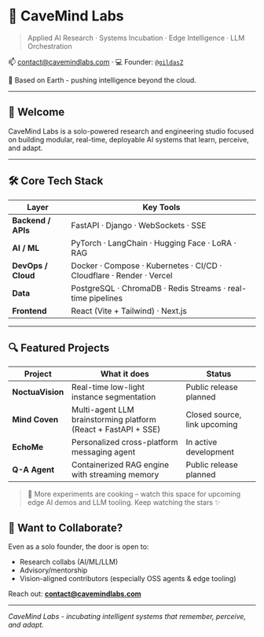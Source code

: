 <!--

**Here are some ideas to get you started:**

🙋‍♀️ A short introduction - what is your organization all about?
🌈 Contribution guidelines - how can the community get involved?
👩‍💻 Useful resources - where can the community find your docs? Is there anything else the community should know?
🍿 Fun facts - what does your team eat for breakfast?
🧙 Remember, you can do mighty things with the power of [Markdown](https://docs.github.com/github/writing-on-github/getting-started-with-writing-and-formatting-on-github/basic-writing-and-formatting-syntax)
-->

# 🧠 CaveMind Labs

> Applied AI Research · Systems Incubation · Edge Intelligence · LLM Orchestration

📫 contact@cavemindlabs.com · 💻 Founder: [`@gildasZ`](https://github.com/gildasZ)
<!-- 📫 contact@cavemindlabs.com · 💻 Founder: [`@gildasZ`](https://github.com/gildasZ) · 🌐 [cavemindlabs.com](https://cavemindlabs.com) -->

📍 Based on Earth - pushing intelligence beyond the cloud.

---

## 👋 Welcome

CaveMind Labs is a solo-powered research and engineering studio focused on building modular, real-time, deployable AI systems that learn, perceive, and adapt.

---

## 🛠️ Core Tech Stack

| Layer | Key Tools |
| ----- | --------- |
| **Backend / APIs** | FastAPI · Django · WebSockets · SSE |
| **AI / ML** | PyTorch · LangChain · Hugging Face · LoRA · RAG |
| **DevOps / Cloud** | Docker · Compose · Kubernetes · CI/CD · Cloudflare · Render · Vercel |
| **Data** | PostgreSQL · ChromaDB · Redis Streams · real-time pipelines |
| **Frontend** | React (Vite + Tailwind) · Next.js |

---

## 🔍 Featured Projects

| Project | What it does | Status |
| ------- | ------------ | ------ |
| **NoctuaVision** | Real-time low-light instance segmentation | Public release planned |
| **Mind Coven** | Multi-agent LLM brainstorming platform (React + FastAPI + SSE) | Closed source, link upcoming |
| **EchoMe** | Personalized cross-platform messaging agent | In active development |
| **Q-A Agent** | Containerized RAG engine with streaming memory | Public release planned |

> 🚧 More experiments are cooking – watch this space for upcoming edge AI demos and LLM tooling. Keep watching the stars ✨

<!--
## 📚 Docs & Knowledge

We’ll soon be launching:
- 🛠️ Developer resources
- 📄 Technical deep dives
- 🧪 Experiment logs & notebooks

Stay tuned via **[cavemindlabs.com](https://cavemindlabs.com)**
-->

## 🤝 Want to Collaborate?

Even as a solo founder, the door is open to:
- Research collabs (AI/ML/LLM)
- Advisory/mentorship
- Vision-aligned contributors (especially OSS agents & edge tooling)

Reach out: **contact@cavemindlabs.com**

---

_CaveMind Labs - incubating intelligent systems that remember, perceive, and adapt._
